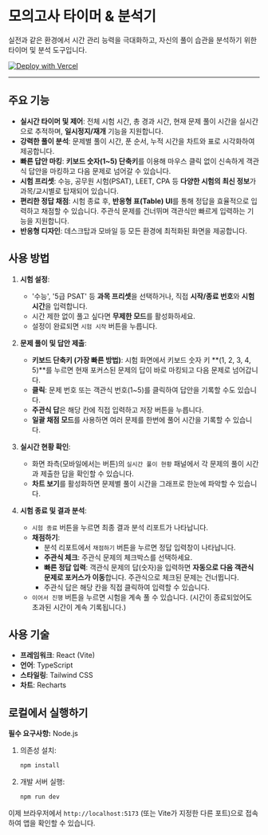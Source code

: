 # 모의고사 타이머 & 분석기

실전과 같은 환경에서 시간 관리 능력을 극대화하고, 자신의 풀이 습관을 분석하기 위한 타이머 및 분석 도구입니다.

[![Deploy with Vercel](https://vercel.com/button)](https://mock-exam-timer.vercel.app)

---

## 주요 기능

- **실시간 타이머 및 제어**: 전체 시험 시간, 총 경과 시간, 현재 문제 풀이 시간을 실시간으로 추적하며, **일시정지/재개** 기능을 지원합니다.
- **강력한 풀이 분석**: 문제별 풀이 시간, 푼 순서, 누적 시간을 차트와 표로 시각화하여 제공합니다.
- **빠른 답안 마킹**: **키보드 숫자(1~5) 단축키**를 이용해 마우스 클릭 없이 신속하게 객관식 답안을 마킹하고 다음 문제로 넘어갈 수 있습니다.
- **시험 프리셋**: 수능, 공무원 시험(PSAT), LEET, CPA 등 **다양한 시험의 최신 정보**가 과목/교시별로 탑재되어 있습니다.
- **편리한 정답 채점**: 시험 종료 후, **반응형 표(Table) UI**를 통해 정답을 효율적으로 입력하고 채점할 수 있습니다. 주관식 문제를 건너뛰며 객관식만 빠르게 입력하는 기능을 지원합니다.
- **반응형 디자인**: 데스크탑과 모바일 등 모든 환경에 최적화된 화면을 제공합니다.


## 사용 방법

1.  **시험 설정**:
    -   '수능', '5급 PSAT' 등 **과목 프리셋**을 선택하거나, 직접 **시작/종료 번호**와 **시험 시간**을 입력합니다.
    -   시간 제한 없이 풀고 싶다면 **무제한 모드**를 활성화하세요.
    -   설정이 완료되면 `시험 시작` 버튼을 누릅니다.

2.  **문제 풀이 및 답안 제출**:
    -   **키보드 단축키 (가장 빠른 방법)**: 시험 화면에서 키보드 숫자 키 **(1, 2, 3, 4, 5)**를 누르면 현재 포커스된 문제의 답이 바로 마킹되고 다음 문제로 넘어갑니다.
    -   **클릭**: 문제 번호 또는 객관식 번호(1~5)를 클릭하여 답안을 기록할 수도 있습니다.
    -   **주관식 답**은 해당 칸에 직접 입력하고 저장 버튼을 누릅니다.
    -   **일괄 채점 모드**를 사용하면 여러 문제를 한번에 풀어 시간을 기록할 수 있습니다.

3.  **실시간 현황 확인**:
    -   화면 좌측(모바일에서는 버튼)의 `실시간 풀이 현황` 패널에서 각 문제의 풀이 시간과 제출한 답을 확인할 수 있습니다.
    -   **차트 보기**를 활성화하면 문제별 풀이 시간을 그래프로 한눈에 파악할 수 있습니다.

4.  **시험 종료 및 결과 분석**:
    -   `시험 종료` 버튼을 누르면 최종 결과 분석 리포트가 나타납니다.
    -   **채점하기**:
        -   분석 리포트에서 `채점하기` 버튼을 누르면 정답 입력창이 나타납니다.
        -   **주관식 체크**: 주관식 문제의 체크박스를 선택하세요.
        -   **빠른 정답 입력**: 객관식 문제의 답(숫자)을 입력하면 **자동으로 다음 객관식 문제로 포커스가 이동**합니다. 주관식으로 체크된 문제는 건너뜁니다.
        -   주관식 답은 해당 칸을 직접 클릭하여 입력할 수 있습니다.
    -   `이어서 진행` 버튼을 누르면 시험을 계속 풀 수 있습니다. (시간이 종료되었어도 초과된 시간이 계속 기록됩니다.)

## 사용 기술

- **프레임워크**: React (Vite)
- **언어**: TypeScript
- **스타일링**: Tailwind CSS
- **차트**: Recharts

## 로컬에서 실행하기

**필수 요구사항:** Node.js

1.  의존성 설치:
    ```bash
    npm install
    ```
2.  개발 서버 실행:
    ```bash
    npm run dev
    ```

이제 브라우저에서 `http://localhost:5173` (또는 Vite가 지정한 다른 포트)으로 접속하여 앱을 확인할 수 있습니다.

